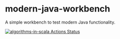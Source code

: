 # modern-java-workbench
A simple workbench to test modern Java functionality.


[![algorithms-in-scala Actions Status](https://github.com/abhinav812/modern-java-workbench/workflows/modern-java-workbench/badge.svg)](https://github.com/abhinav812/modern-java-workbench/actions)